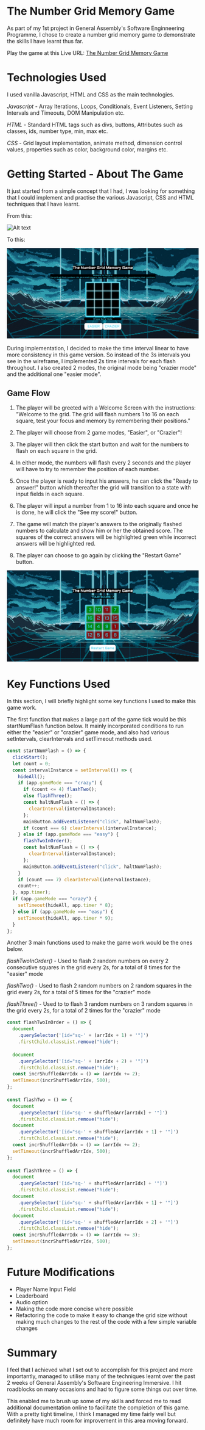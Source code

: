 # The Number Grid Memory Game

As part of my 1st project in General Assembly's Software Enginneering Programme, I chose to create a number grid memory game to demonstrate the skills I have learnt thus far.

Play the game at this Live URL:
[ The Number Grid Memory Game ](https://irvincodes.github.io/number-grid-memory-game/)

# Technologies Used

I used vanilla Javascript, HTML and CSS as the main technologies.

_Javascript_ - Array Iterations, Loops, Conditionals, Event Listeners, Setting Intervals and Timeouts, DOM Manipulation etc.

_HTML_ - Standard HTML tags such as divs, buttons, Attributes such as classes, ids, number type, min, max etc.

_CSS_ - Grid layout implementation, animate method, dimension control values, properties such as color, background color, margins etc.

# Getting Started - About The Game

It just started from a simple concept that I had, I was looking for something that I could implement and practise the various Javascript, CSS and HTML techniques that I have learnt.

From this:

![Alt text](md-screenshots/Number%20Grid%20Memory%20Game%20Wireframe.png)

To this:

![Alt text](md-screenshots/Number%20Grid%20Memory%20Game%20Done.png)

During implementation, I decided to make the time interval linear to have more consistency in this game version. So instead of the 3s intervals you see in the wireframe, I implemented 2s time intervals for each flash throughout. I also created 2 modes, the original mode being "crazier mode" and the additional one "easier mode".

## Game Flow

1. The player will be greeted with a Welcome Screen with the instructions: "Welcome to the grid.
   The grid will flash numbers 1 to 16 on each square, test your focus and memory by remembering their positions."

2. The player will choose from 2 game modes, "Easier", or "Crazier"!

3. The player will then click the start button and wait for the numbers to flash on each square in the grid.

4. In either mode, the numbers will flash every 2 seconds and the player will have to try to remember the position of each number.

5. Once the player is ready to input his answers, he can click the "Ready to answer!" button which thereafter the grid will transition to a state with input fields in each square.

6. The player will input a number from 1 to 16 into each square and once he is done, he will click the "See my score!" button.

7. The game will match the player's answers to the originally flashed numbers to calculate and show him or her the obtained score. The squares of the correct answers will be highlighted green while incorrect answers will be highlighted red.

8. The player can choose to go again by clicking the "Restart Game" button.

![Alt text](md-screenshots/Number%20Grid%20Memory%20Game%20End%20of%20Game.png)

# Key Functions Used

In this section, I will briefly highlight some key functions I used to make this game work.

The first function that makes a large part of the game tick would be this startNumFlash function below. It mainly incorporated conditions to run either the "easier" or "crazier" game mode, and also had various setIntervals, clearIntervals and setTimeout methods used.

```js
const startNumFlash = () => {
  clickStart();
  let count = 0;
  const intervalInstance = setInterval(() => {
    hideAll();
    if (app.gameMode === "crazy") {
      if (count <= 4) flashTwo();
      else flashThree();
      const haltNumFlash = () => {
        clearInterval(intervalInstance);
      };
      mainButton.addEventListener("click", haltNumFlash);
      if (count === 6) clearInterval(intervalInstance);
    } else if (app.gameMode === "easy") {
      flashTwoInOrder();
      const haltNumFlash = () => {
        clearInterval(intervalInstance);
      };
      mainButton.addEventListener("click", haltNumFlash);
    }
    if (count === 7) clearInterval(intervalInstance);
    count++;
  }, app.timer);
  if (app.gameMode === "crazy") {
    setTimeout(hideAll, app.timer * 8);
  } else if (app.gameMode === "easy") {
    setTimeout(hideAll, app.timer * 9);
  }
};
```

Another 3 main functions used to make the game work would be the ones below.

_flashTwoInOrder()_ - Used to flash 2 random numbers on every 2 consecutive squares in the grid every 2s, for a total of 8 times for the "easier" mode

_flashTwo()_ - Used to flash 2 random numbers on 2 random squares in the grid every 2s, for a total of 5 times for the "crazier" mode

_flashThree()_ - Used to to flash 3 random numbers on 3 random squares in the grid every 2s, for a total of 2 times for the "crazier" mode

```js
const flashTwoInOrder = () => {
  document
    .querySelector('[id="sq-' + (arrIdx + 1) + '"]')
    .firstChild.classList.remove("hide");

  document
    .querySelector('[id="sq-' + (arrIdx + 2) + '"]')
    .firstChild.classList.remove("hide");
  const incrShuffledArrIdx = () => (arrIdx += 2);
  setTimeout(incrShuffledArrIdx, 500);
};

const flashTwo = () => {
  document
    .querySelector('[id="sq-' + shuffledArr[arrIdx] + '"]')
    .firstChild.classList.remove("hide");
  document
    .querySelector('[id="sq-' + shuffledArr[arrIdx + 1] + '"]')
    .firstChild.classList.remove("hide");
  const incrShuffledArrIdx = () => (arrIdx += 2);
  setTimeout(incrShuffledArrIdx, 500);
};

const flashThree = () => {
  document
    .querySelector('[id="sq-' + shuffledArr[arrIdx] + '"]')
    .firstChild.classList.remove("hide");
  document
    .querySelector('[id="sq-' + shuffledArr[arrIdx + 1] + '"]')
    .firstChild.classList.remove("hide");
  document
    .querySelector('[id="sq-' + shuffledArr[arrIdx + 2] + '"]')
    .firstChild.classList.remove("hide");
  const incrShuffledArrIdx = () => (arrIdx += 3);
  setTimeout(incrShuffledArrIdx, 500);
};
```

# Future Modifications

- Player Name Input Field
- Leaderboard
- Audio option
- Making the code more concise where possible
- Refactoring the code to make it easy to change the grid size without making much changes to the rest of the code with a few simple variable changes

# Summary

I feel that I achieved what I set out to accomplish for this project and more importantly, managed to utilise many of the techniques learnt over the past 2 weeks of General Assembly's Software Engineering Immersive. I hit roadblocks on many occasions and had to figure some things out over time.

This enabled me to brush up some of my skills and forced me to read additional documentation online to facilitate the completion of this game. With a pretty tight timeline, I think I managed my time fairly well but definitely have much room for improvement in this area moving forward.
